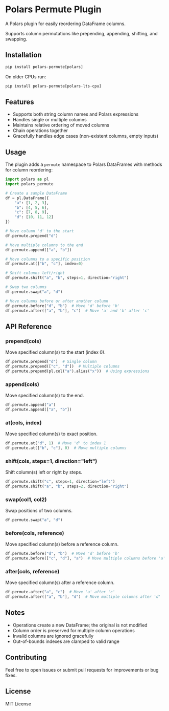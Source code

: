 # Polars Permute Plugin

A Polars plugin for easily reordering DataFrame columns.

Supports column permutations like prepending, appending, shifting, and swapping.

## Installation

```python
pip install polars-permute[polars]
```

On older CPUs run:

```python
pip install polars-permute[polars-lts-cpu]
```

## Features

- Supports both string column names and Polars expressions
- Handles single or multiple columns
- Maintains relative ordering of moved columns
- Chain operations together
- Gracefully handles edge cases (non-existent columns, empty inputs)

## Usage

The plugin adds a `permute` namespace to Polars DataFrames with methods for column reordering:

```python
import polars as pl
import polars_permute

# Create a sample DataFrame
df = pl.DataFrame({
    "a": [1, 2, 3],
    "b": [4, 5, 6],
    "c": [7, 8, 9],
    "d": [10, 11, 12]
})

# Move column 'd' to the start
df.permute.prepend("d")

# Move multiple columns to the end
df.permute.append(["a", "b"])

# Move columns to a specific position
df.permute.at(["b", "c"], index=0)

# Shift columns left/right
df.permute.shift("a", "b", steps=1, direction="right")

# Swap two columns
df.permute.swap("a", "d")

# Move columns before or after another column
df.permute.before("d", "b")  # Move 'd' before 'b'
df.permute.after(["a", "b"], "c")  # Move 'a' and 'b' after 'c'
```

## API Reference

### prepend(cols)
Move specified column(s) to the start (index 0).
```python
df.permute.prepend("d")  # Single column
df.permute.prepend(["c", "d"])  # Multiple columns
df.permute.prepend(pl.col("a").alias("x"))  # Using expressions
```

### append(cols)
Move specified column(s) to the end.
```python
df.permute.append("a")
df.permute.append(["a", "b"])
```

### at(cols, index)
Move specified column(s) to exact position.
```python
df.permute.at("d", 1)  # Move 'd' to index 1
df.permute.at(["b", "c"], 0)  # Move multiple columns
```

### shift(cols, steps=1, direction="left")
Shift column(s) left or right by steps.
```python
df.permute.shift("c", steps=1, direction="left")
df.permute.shift("a", "b", steps=2, direction="right")
```

### swap(col1, col2)
Swap positions of two columns.
```python
df.permute.swap("a", "d")
```

### before(cols, reference)
Move specified column(s) before a reference column.
```python
df.permute.before("d", "b")  # Move 'd' before 'b'
df.permute.before(["c", "d"], "a")  # Move multiple columns before 'a'
```

### after(cols, reference)
Move specified column(s) after a reference column.
```python
df.permute.after("a", "c")  # Move 'a' after 'c'
df.permute.after(["a", "b"], "d")  # Move multiple columns after 'd'
```

## Notes

- Operations create a new DataFrame; the original is not modified
- Column order is preserved for multiple column operations
- Invalid columns are ignored gracefully
- Out-of-bounds indexes are clamped to valid range

## Contributing

Feel free to open issues or submit pull requests for improvements or bug fixes.

## License

MIT License
